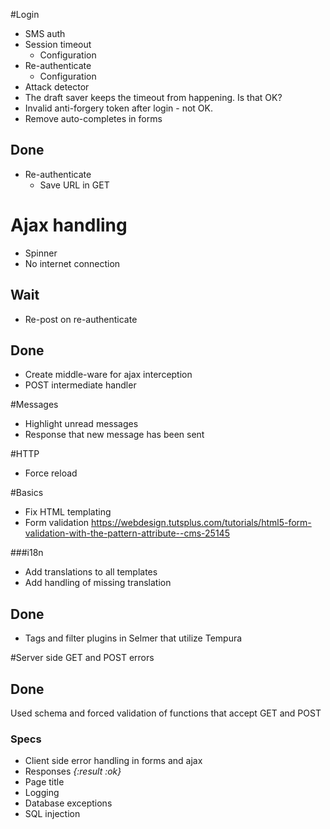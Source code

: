 #Login

 - SMS auth
 - Session timeout
    - Configuration
 - Re-authenticate
    - Configuration
 - Attack detector
 - The draft saver keeps the timeout from happening. Is that OK?
 - Invalid anti-forgery token after login - not OK.
 - Remove auto-completes in forms

## Done
 - Re-authenticate
    - Save URL in GET


# Ajax handling
- Spinner
- No internet connection

## Wait
- Re-post on re-authenticate

## Done
- Create middle-ware for ajax interception
- POST intermediate handler

 
#Messages

- Highlight unread messages
- Response that new message has been sent
 
#HTTP

 - Force reload

#Basics
- Fix HTML templating
- Form validation https://webdesign.tutsplus.com/tutorials/html5-form-validation-with-the-pattern-attribute--cms-25145

###i18n

- Add translations to all templates
- Add handling of missing translation
 
## Done

- Tags and filter plugins in Selmer that utilize Tempura


#Server side GET and POST errors

## Done
Used schema and forced validation of functions that accept GET and POST

### Specs
 
 - Client side error handling in forms and ajax
 - Responses _{:result :ok}_
 - Page title
 - Logging
 - Database exceptions
 - SQL injection
